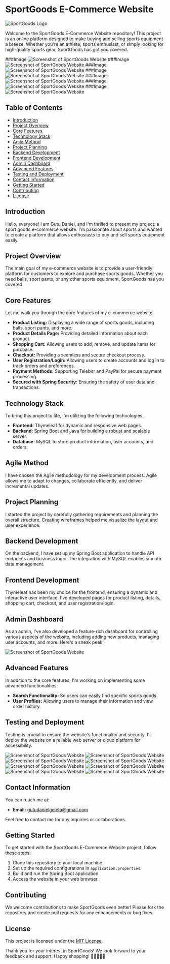# SportGoods E-Commerce Website

![SportGoods Logo](https://i.pinimg.com/736x/d7/ac/4c/d7ac4c3024ef4382001603bf399c9dfd.jpg)

Welcome to the SportGoods E-Commerce Website repository! This project is an online platform designed to make buying and selling sports equipment a breeze. Whether you're an athlete, sports enthusiast, or simply looking for high-quality sports gear, SportGoods has got you covered.

###Image
![Screenshot of SportGoods Website](images/image.png)
###Image 
![Screenshot of SportGoods Website](images/image1.png)
###Image
![Screenshot of SportGoods Website](images/image2.png)
###Image
![Screenshot of SportGoods Website](images/image3.png)
###Image
![Screenshot of SportGoods Website](images/image4.png)
###Image
![Screenshot of SportGoods Website](images/image5.png)
###Image
![Screenshot of SportGoods Website](images/image6.png)

## Table of Contents

- [Introduction](#introduction)
- [Project Overview](#project-overview)
- [Core Features](#core-features)
- [Technology Stack](#technology-stack)
- [Agile Method](#agile-method)
- [Project Planning](#project-planning)
- [Backend Development](#backend-development)
- [Frontend Development](#frontend-development)
- [Admin Dashboard](#admin-dashboard)
- [Advanced Features](#advanced-features)
- [Testing and Deployment](#testing-and-deployment)
- [Contact Information](#contact-information)
- [Getting Started](#getting-started)
- [Contributing](#contributing)
- [License](#license)

## Introduction

Hello, everyone! I am Gutu Daniel, and I'm thrilled to present my project: a sport goods e-commerce website. I'm passionate about sports and wanted to create a platform that allows enthusiasts to buy and sell sports equipment easily.

## Project Overview

The main goal of my e-commerce website is to provide a user-friendly platform for customers to explore and purchase sports goods. Whether you need balls, sport pants, or any other sports equipment, SportGoods has you covered.

## Core Features

Let me walk you through the core features of my e-commerce website:

- **Product Listing:** Displaying a wide range of sports goods, including balls, sport pants, and more.
- **Product Details Page:** Providing detailed information about each product.
- **Shopping Cart:** Allowing users to add, remove, and update items for purchase.
- **Checkout:** Providing a seamless and secure checkout process.
- **User Registration/Login:** Allowing users to create accounts and log in to track orders and preferences.
- **Payment Methods:** Supporting Telebirr and PayPal for secure payment processing.
- **Secured with Spring Security:** Ensuring the safety of user data and transactions.

## Technology Stack

To bring this project to life, I'm utilizing the following technologies:

- **Frontend:** Thymeleaf for dynamic and responsive web pages.
- **Backend:** Spring Boot and Java for building a robust and scalable server.
- **Database:** MySQL to store product information, user accounts, and orders.

## Agile Method

I have chosen the Agile methodology for my development process. Agile allows me to adapt to changes, collaborate efficiently, and deliver incremental updates.

## Project Planning

I started the project by carefully gathering requirements and planning the overall structure. Creating wireframes helped me visualize the layout and user experience.

## Backend Development

On the backend, I have set up my Spring Boot application to handle API endpoints and business logic. The integration with MySQL enables smooth data management.

## Frontend Development

Thymeleaf has been my choice for the frontend, ensuring a dynamic and interactive user interface. I've developed pages for product listing, details, shopping cart, checkout, and user registration/login.

## Admin Dashboard

As an admin, I've also developed a feature-rich dashboard for controlling various aspects of the website, including adding new products, managing user accounts, and more. Here's a sneak peek:

![Screenshot of SportGoods Website](images/image12.png)

## Advanced Features

In addition to the core features, I'm working on implementing some advanced functionalities:

- **Search Functionality:** So users can easily find specific sports goods.
- **User Profiles:** Allowing users to manage their information and view order history.

## Testing and Deployment

Testing is crucial to ensure the website's functionality and security. I'll deploy the website on a reliable web server or cloud platform for accessibility.

![Screenshot of SportGoods Website](images/image8.png)
![Screenshot of SportGoods Website](images/image9.png)
![Screenshot of SportGoods Website](images/image10.png)
![Screenshot of SportGoods Website](images/image11.png)
![Screenshot of SportGoods Website](images/image12.png)
![Screenshot of SportGoods Website](images/image13.png)
![Screenshot of SportGoods Website](images/image14.png)
![Screenshot of SportGoods Website](images/image15.png)


## Contact Information

You can reach me at:

- **Email:** gutudanielgeleta@gmail.com

Feel free to contact me for any inquiries or collaborations.

## Getting Started

To get started with the SportGoods E-Commerce Website project, follow these steps:

1. Clone this repository to your local machine.
2. Set up the required configurations in `application.properties`.
3. Build and run the Spring Boot application.
4. Access the website in your web browser.

## Contributing

We welcome contributions to make SportGoods even better! Please fork the repository and create pull requests for any enhancements or bug fixes.

## License

This project is licensed under the [MIT License](LICENSE.md).

Thank you for your interest in SportGoods! We look forward to your feedback and support. Happy shopping! 🏀🏋️‍♂️🚴‍♀️

